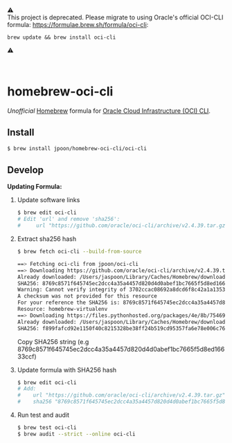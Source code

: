 :warning: <br /> 
This project is deprecated. Please migrate to using Oracle's official OCI-CLI formula: https://formulae.brew.sh/formula/oci-cli:
```
brew update && brew install oci-cli
```
:warning:

<br /> 

# homebrew-oci-cli

*Unofficial* [Homebrew](https://brew.sh/) formula for [Oracle Cloud Infrastructure (OCI) CLI](https://github.com/oracle/oci-cli).

## Install

```bash
$ brew install jpoon/homebrew-oci-cli/oci-cli
```

## Develop

**Updating Formula:**

1. Update software links

    ```bash
    $ brew edit oci-cli
    # Edit 'url' and remove 'sha256':
    #     url "https://github.com/oracle/oci-cli/archive/v2.4.39.tar.gz"
    ```

2. Extract sha256 hash

    ```bash
    $ brew fetch oci-cli --build-from-source

    ==> Fetching oci-cli from jpoon/oci-cli
    ==> Downloading https://github.com/oracle/oci-cli/archive/v2.4.39.tar.gz
    Already downloaded: /Users/jaspoon/Library/Caches/Homebrew/downloads/3702ccac08692a8dcd6f8c42a1a135319cf5657c6f100e6155c38fc5e364afb6--oci-cli-2.4.39.tar.gz
    SHA256: 8769c8571f645745ec2dcc4a35a4457d820d4d0abef1bc7665f5d8ed16633ccf
    Warning: Cannot verify integrity of 3702ccac08692a8dcd6f8c42a1a135319cf5657c6f100e6155c38fc5e364afb6--oci-cli-2.4.39.tar.gz
    A checksum was not provided for this resource
    For your reference the SHA256 is: 8769c8571f645745ec2dcc4a35a4457d820d4d0abef1bc7665f5d8ed16633ccf
    Resource: homebrew-virtualenv
    ==> Downloading https://files.pythonhosted.org/packages/4e/8b/75469c270ac544265f0020aa7c4ea925c5284b23e445cf3aa8b99f662690/virtualenv-16.1.0.tar.gz
    Already downloaded: /Users/jaspoon/Library/Caches/Homebrew/downloads/bda8bcde19a275fd9c84a7ec957593976e90dfd0e461a87f5698f1d2286c0197--virtualenv-16.1.0.tar.gz
    SHA256: f899fafcd92e1150f40c8215328be38ff24b519cd95357fa6e78e006c7638208
    ```

    Copy SHA256 string (e.g 8769c8571f645745ec2dcc4a35a4457d820d4d0abef1bc7665f5d8ed16633ccf)

3. Update formula with SHA256 hash

    ```bash
    $ brew edit oci-cli
    # Add:
    #    url "https://github.com/oracle/oci-cli/archive/v2.4.39.tar.gz"
    #    sha256 "8769c8571f645745ec2dcc4a35a4457d820d4d0abef1bc7665f5d8ed16633ccf"
    ```

4. Run test and audit

    ```bash
    $ brew test oci-cli
    $ brew audit --strict --online oci-cli
    ```
